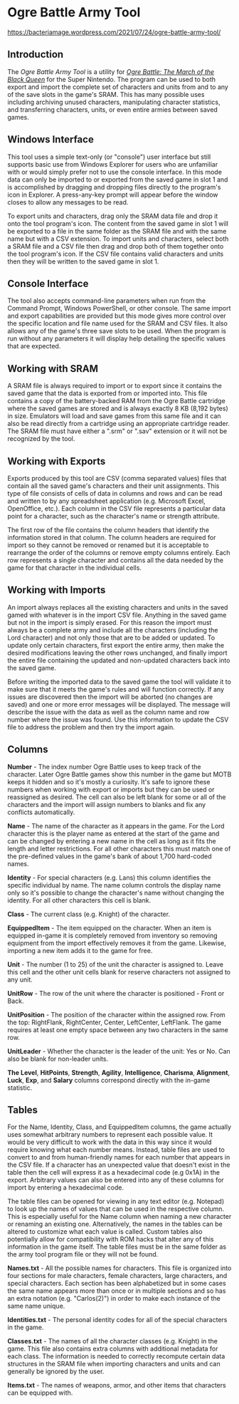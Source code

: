 # Ogre Battle Army Tool

https://bacteriamage.wordpress.com/2021/07/24/ogre-battle-army-tool/

## Introduction

The _Ogre Battle Army Tool_ is a utility for [_Ogre Battle: The March of the Black Queen_](https://ogrebattlesaga.fandom.com/wiki/Ogre_Battle:_The_March_of_the_Black_Queen) for the Super Nintendo. The program can be used to both export and import the complete set of characters and units from and to any of the save slots in the game's SRAM. This has many possible uses including archiving unused characters, manipulating character statistics, and transferring characters, units, or even entire armies between saved games.

## Windows Interface

This tool uses a simple text-only (or "console") user interface but still supports basic use from Windows Explorer for users who are unfamiliar with or would simply prefer not to use the console interface. In this mode data can only be imported to or exported from the saved game in slot 1 and is accomplished by dragging and dropping files directly to the program's icon in Explorer. A press-any-key prompt will appear before the window closes to allow any messages to be read.

To export units and characters, drag only the SRAM data file and drop it onto the tool program's icon. The content from the saved game in slot 1 will be exported to a file in the same folder as the SRAM file and with the same name but with a CSV extension. To import units and characters, select both a SRAM file and a CSV file then drag and drop both of them together onto the tool program's icon. If the CSV file contains valid characters and units then they will be written to the saved game in slot 1.

## Console Interface

The tool also accepts command-line parameters when run from the Command Prompt, Windows PowerShell, or other console. The same import and export capabilities are provided but this mode gives more control over the specific location and file name used for the SRAM and CSV files. It also allows any of the game's three save slots to be used. When the program is run without any parameters it will display help detailing the specific values that are expected.

## Working with SRAM

A SRAM file is always required to import or to export since it contains the saved game that the data is exported from or imported into. This file contains a copy of the battery-backed RAM from the Ogre Battle cartridge where the saved games are stored and is always exactly 8 KB (8,192 bytes) in size. Emulators will load and save games from this same file and it can also be read directly from a cartridge using an appropriate cartridge reader. The SRAM file must have either a ".srm" or ".sav" extension or it will not be recognized by the tool.

## Working with Exports

Exports produced by this tool are CSV (comma separated values) files that contain all the saved game's characters and their unit assignments. This type of file consists of cells of data in columns and rows and can be read and written to by any spreadsheet application (e.g. Microsoft Excel, OpenOffice, etc.). Each column in the CSV file represents a particular data point for a character, such as the character's name or strength attribute.

The first row of the file contains the column headers that identify the information stored in that column. The column headers are required for import so they cannot be removed or renamed but it is acceptable to rearrange the order of the columns or remove empty columns entirely. Each row represents a single character and contains all the data needed by the game for that character in the individual cells.

## Working with Imports

An import always replaces all the existing characters and units in the saved gamed with whatever is in the import CSV file. Anything in the saved game but not in the import is simply erased. For this reason the import must always be a complete army and include all the characters (including the Lord character) and not only those that are to be added or updated. To update only certain characters, first export the entire army, then make the desired modifications leaving the other rows unchanged, and finally import the entire file containing the updated and non-updated characters back into the saved game.

Before writing the imported data to the saved game the tool will validate it to make sure that it meets the game's rules and will function correctly. If any issues are discovered then the import will be aborted (no changes are saved) and one or more error messages will be displayed. The message will describe the issue with the data as well as the column name and row number where the issue was found. Use this information to update the CSV file to address the problem and then try the import again.

## Columns

**Number** - The index number Ogre Battle uses to keep track of the character. Later Ogre Battle games show this number in the game but MOTB keeps it hidden and so it's mostly a curiosity. It's safe to ignore these numbers when working with export or imports but they can be used or reassigned as desired. The cell can also be left blank for some or all of the characters and the import will assign numbers to blanks and fix any conflicts automatically.

**Name** - The name of the character as it appears in the game. For the Lord character this is the player name as entered at the start of the game and can be changed by entering a new name in the cell as long as it fits the length and letter restrictions. For all other characters this must match one of the pre-defined values in the game's bank of about 1,700 hard-coded names.

**Identity** - For special characters (e.g. Lans) this column identifies the specific individual by name. The name column controls the display name only so it's possible to change the character's name without changing the identity. For all other characters this cell is blank.

**Class** - The current class (e.g. Knight) of the character.
 
**EquippedItem** - The item equipped on the character. When an item is equipped in-game it is completely removed from inventory so removing equipment from the import effectively removes it from the game. Likewise, importing a new item adds it to the game for free.

**Unit** - The number (1 to 25) of the unit the character is assigned to. Leave this cell and the other unit cells blank for reserve characters not assigned to any unit.

**UnitRow** - The row of the unit where the character is positioned - Front or Back.

**UnitPosition** - The position of the character within the assigned row. From the top: RightFlank, RightCenter, Center, LeftCenter, LeftFlank. The game requires at least one empty space between any two characters in the same row.

**UnitLeader** - Whether the character is the leader of the unit: Yes or No. Can also be blank for non-leader units.

**The Level**, **HitPoints**, **Strength**, **Agility**, **Intelligence**, **Charisma**, **Alignment**, **Luck**, **Exp**, and **Salary** columns correspond directly with the in-game statistic.

## Tables

For the Name, Identity, Class, and EquippedItem columns, the game actually uses somewhat arbitrary numbers to represent each possible value. It would be very difficult to work with the data in this way since it would require knowing what each number means. Instead, table files are used to convert to and from human-friendly names for each number that appears in the CSV file. If a character has an unexpected value that doesn't exist in the table then the cell will express it as a hexadecimal code (e.g 0x1A) in the export. Arbitrary values can also be entered into any of these columns for import by entering a hexadecimal code.

The table files can be opened for viewing in any text editor (e.g. Notepad) to look up the names of values that can be used in the respective column. This is especially useful for the Name column when naming a new character or renaming an existing one. Alternatively, the names in the tables can be altered to customize what each value is called. Custom tables also potentially allow for compatibility with ROM hacks that alter any of this information in the game itself. The table files must be in the same folder as the army tool program file or they will not be found.

**Names.txt** - All the possible names for characters. This file is organized into four sections for male characters, female characters, large characters, and special characters. Each section has been alphabetized but in some cases the same name appears more than once or in multiple sections and so has an extra notation (e.g. "Carlos(2)") in order to make each instance of the same name unique.

**Identities.txt** - The personal identity codes for all of the special characters in the game.

**Classes.txt** - The names of all the character classes (e.g. Knight) in the game. This file also contains extra columns with additional metadata for each class. The information is needed to correctly recompute certain data structures in the SRAM file when importing characters and units and can generally be ignored by the user.

**Items.txt** - The names of weapons, armor, and other items that characters can be equipped with.


